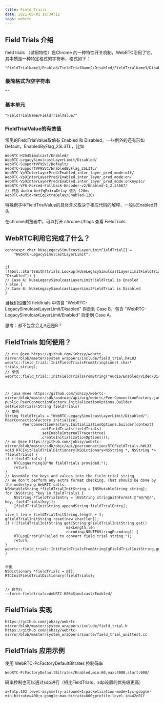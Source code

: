 ```yaml
---
title: Field Trails
date: 2021-06-01 19:34:12
tags: webrtc
---
```



## Field Trials 介绍
field trials （试用特性）是Chrome 的一种特性开关机制，WebRTC沿用了它。其本质是一种特定格式的字符串，格式如下：

    "FieldTrialName1/Enabled/FieldTrialName2/Disabled/FieldTrialName3/Disabled/"

### 最简格式为空字符串

    ""

### 基本单元
    
    "FieldTrialName/FieldTrialValue/"

### FieldTrialValue的有效值
常见的FieldTrialValue取值有 Enabled 和 Disabled，一些例外的还有形如 Default，EnabledByFlag_2SL3TL，比如

    WebRTC-H264Simulcast/Enabled/
    WebRTC-LegacySimulcastLayerLimit/Disabled/
    WebRTC-SupportVP9SVC/Default/
    WebRTC-SupportVP9SVC/EnabledByFlag_2SL3TL/
    WebRTC-Vp9InterLayerPred/Enabled,inter_layer_pred_mode:off/
    WebRTC-Vp9InterLayerPred/Enabled,inter_layer_pred_mode:on/
    WebRTC-Vp9InterLayerPred/Enabled,inter_layer_pred_mode:onkeypic/
    WebRTC-VP8-Forced-Fallback-Encoder-v2/Enabled-1,2,34567/
    // 开启 Audio-NetEqExtraDelay 值为 120ms
    WebRTC-Audio-NetEqExtraDelay/Enabled-120/

特殊例子中FieldTrialValue的具体含义取决于相应代码的解释，一般以Enabled开头


在chrome浏览器中，可以打开 chrome://flags 查看 FieldTrials


## WebRTC利用它完成了什么？

    constexpr char kUseLegacySimulcastLayerLimitFieldTrial[] =
        "WebRTC-LegacySimulcastLayerLimit";
    
    
    if (!absl::StartsWith(trials.Lookup(kUseLegacySimulcastLayerLimitFieldTrial), "Disabled")) {
    // Case A: kUseLegacySimulcastLayerLimitFieldTrial is Enabled
    } else {
    // Case B: kUseLegacySimulcastLayerLimitFieldTrial is Disabled
    }

当我们设置的 fieldtrials 中包含 "WebRTC-LegacySimulcastLayerLimit/Disabled" 则走到 Case B，包含 "WebRTC-LegacySimulcastLayerLimit/Enabled" 则走到 Case A。

思考：都不包含会走A还是B？



## FieldTrials 如何使用？

    // c++ @see https://github.com/johzzy/webrtc-mirror/blob/master/system_wrappers/include/field_trial.h#L83
    webrtc::field_trial::InitFieldTrialsFromString(const char* trials_string);
    // 举例
    webrtc::field_trial::InitFieldTrialsFromString("Audio/Enabled/Video/Disabled/");
 
 
 
    // java @see https://github.com/johzzy/webrtc-mirror/blob/master/sdk/android/api/org/webrtc/PeerConnectionFactory.java#L99
    public PeerConnectionFactory.InitializationOptions.Builder setFieldTrials(String fieldTrials)
    // 举例
    String fieldTrials = "WebRTC-LegacySimulcastLayerLimit/Disabled/";
    PeerConnectionFactory.initialize(
            PeerConnectionFactory.InitializationOptions.builder(context)
                    .setFieldTrials(fieldTrials)
                    .setEnableInternalTracer(true)
                    .createInitializationOptions());
    // oc @see https://github.com/johzzy/webrtc-mirror/blob/master/sdk/objc/api/peerconnection/RTCFieldTrials.h#L33
    void RTCInitFieldTrialDictionary(NSDictionary<NSString *, NSString *> *fieldTrials) {
    if (!fieldTrials) {
        RTCLogWarning(@"No fieldTrials provided.");
        return;
    }
    // Assemble the keys and values into the field trial string.
    // We don't perform any extra format checking. That should be done by the underlying WebRTC calls.
    NSMutableString *fieldTrialInitString = [NSMutableString string];
    for (NSString *key in fieldTrials) {
        NSString *fieldTrialEntry = [NSString stringWithFormat:@"%@/%@/", key, fieldTrials[key]];
        [fieldTrialInitString appendString:fieldTrialEntry];
    }
    size_t len = fieldTrialInitString.length + 1;
    gFieldTrialInitString.reset(new char[len]);
    if (![fieldTrialInitString getCString:gFieldTrialInitString.get()
                                maxLength:len
                                encoding:NSUTF8StringEncoding]) {
        RTCLogError(@"Failed to convert field trial string.");
        return;
    }
    webrtc::field_trial::InitFieldTrialsFromString(gFieldTrialInitString.get());
    }
    
 
    举例
    NSDictionary *fieldTrials = @{};
    RTCInitFieldTrialDictionary(fieldTrials);
    
    
    // 命令行
    --force-fieldtrials=WebRTC-H264Simulcast/Enabled/


## FieldTrials 实现

    https://github.com/johzzy/webrtc-mirror/blob/master/system_wrappers/include/field_trial.h
    https://github.com/johzzy/webrtc-mirror/blob/master/system_wrappers/source/field_trial_unittest.cc


## FieldTrials 应用示例

使用 WebRTC-PcFactoryDefaultBitrates 控制码率

    WebRTC-PcFactoryDefaultBitrates/Enabled,min:60,max:4000,start:600/


码率控制也可以通过sdp进行（相比FieldTrials，sdp设置的优先级更高）

    a=fmtp:102 level-asymmetry-allowed=1;packetization-mode=1;x-google-min-bitrate=400;x-google-max-bitrate=600;profile-level-id=42e01f




